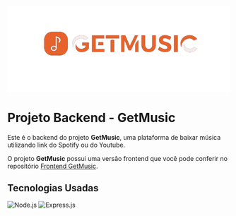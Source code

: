 ![GM logo](https://github.com/bevly0101/frontend_gm/blob/main/public/images/logo_getmusic.png?raw=true)

# Projeto Backend - GetMusic

Este é o backend do projeto **GetMusic**, uma plataforma de baixar música utilizando link do Spotify ou do Youtube.

O projeto **GetMusic** possui uma versão frontend que você pode conferir no repositório [Frontend GetMusic](https://github.com/bevly0101/get_music_frontend).

## Tecnologias Usadas

![Node.js](https://img.shields.io/badge/Node.js-%20-brightgreen?logo=node.js&logoColor=white) ![Express.js](https://img.shields.io/badge/Express.js-%20-blue?logo=express&logoColor=white)
